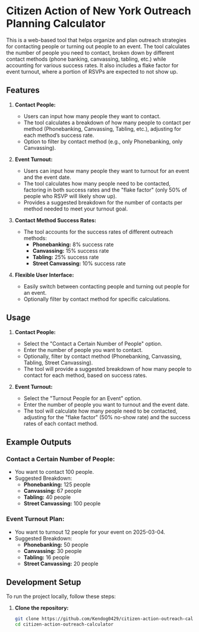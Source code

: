 # Citizen Action of New York Outreach Planning Calculator

This is a web-based tool that helps organize and plan outreach strategies for contacting people or turning out people to an event. The tool calculates the number of people you need to contact, broken down by different contact methods (phone banking, canvassing, tabling, etc.) while accounting for various success rates. It also includes a flake factor for event turnout, where a portion of RSVPs are expected to not show up.

## Features

1. **Contact People:**
   - Users can input how many people they want to contact.
   - The tool calculates a breakdown of how many people to contact per method (Phonebanking, Canvassing, Tabling, etc.), adjusting for each method’s success rate.
   - Option to filter by contact method (e.g., only Phonebanking, only Canvassing).

2. **Event Turnout:**
   - Users can input how many people they want to turnout for an event and the event date.
   - The tool calculates how many people need to be contacted, factoring in both success rates and the "flake factor" (only 50% of people who RSVP will likely show up).
   - Provides a suggested breakdown for the number of contacts per method needed to meet your turnout goal.

3. **Contact Method Success Rates:**
   - The tool accounts for the success rates of different outreach methods:
     - **Phonebanking:** 8% success rate
     - **Canvassing:** 15% success rate
     - **Tabling:** 25% success rate
     - **Street Canvassing:** 10% success rate

4. **Flexible User Interface:**
   - Easily switch between contacting people and turning out people for an event.
   - Optionally filter by contact method for specific calculations.

## Usage

1. **Contact People:**
   - Select the "Contact a Certain Number of People" option.
   - Enter the number of people you want to contact.
   - Optionally, filter by contact method (Phonebanking, Canvassing, Tabling, Street Canvassing).
   - The tool will provide a suggested breakdown of how many people to contact for each method, based on success rates.

2. **Event Turnout:**
   - Select the "Turnout People for an Event" option.
   - Enter the number of people you want to turnout and the event date.
   - The tool will calculate how many people need to be contacted, adjusting for the "flake factor" (50% no-show rate) and the success rates of each contact method.

## Example Outputs

### Contact a Certain Number of People:
- You want to contact 100 people.
- Suggested Breakdown:
  - **Phonebanking:** 125 people
  - **Canvassing:** 67 people
  - **Tabling:** 40 people
  - **Street Canvassing:** 100 people

### Event Turnout Plan:
- You want to turnout 12 people for your event on 2025-03-04.
- Suggested Breakdown:
  - **Phonebanking:** 50 people
  - **Canvassing:** 30 people
  - **Tabling:** 16 people
  - **Street Canvassing:** 20 people

## Development Setup

To run the project locally, follow these steps:

1. **Clone the repository:**
   ```bash
   git clone https://github.com/Kendog0429/citizen-action-outreach-calculator.git
   cd citizen-action-outreach-calculator